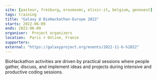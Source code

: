 ```yaml
---
site: [pasteur, freiburg, erasmusmc, elixir-it, belgium, genouest]
tags: training
title: "Galaxy @ BioHackathon-Europe 2022"
starts: 2022-06-09
ends: 2022-06-09
organiser:  Project organizers 
location:  Paris + Online, France
supporters: 
external: "https://galaxyproject.org/events/2022-11-b-h2022"
---
```


BioHackathon activities are driven by practical sessions where people gather, discuss, and implement ideas and projects during intensive and productive coding sessions.

